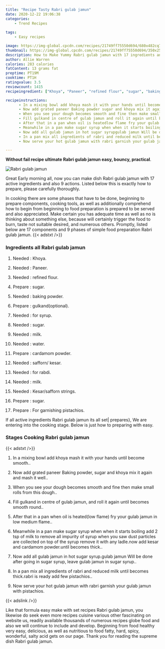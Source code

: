 ```yaml
---
title: "Recipe Tasty Rabri gulab jamun"
date: 2020-12-22 19:06:38
categories:
    - Trend Recipes
    
tags:
    - Easy recipes

image: https://img-global.cpcdn.com/recipes/21749ff75550d694/680x482cq70/rabri-gulab-jamun-recipe-main-photo.jpg
thumbnail: https://img-global.cpcdn.com/recipes/21749ff75550d694/350x250cq70/rabri-gulab-jamun-recipe-main-photo.jpg
description: How to Make Yummy Rabri gulab jamun with 17 ingredients and 9 stages of easy cooking.
author: Allie Warren
calories: 283 calories
fatContent: 13 grams fat
preptime: PT19M
cooktime: PT1H
ratingvalue: 3.5
reviewcount: 1415
recipeingredient: ["Khoya", "Paneer", "refined flour", "sugar", "baking powder", "gulkandoptional", "for syrup", "sugar", "milk", "water", "cardamom powder", "safforn kesar", "for rabdi", "milk", "Kesarsafforn strings", "sugar", "For garnishing pistachios"]

recipeinstructions: 
      - In a mixing bowl add khoya mash it with your hands until become smooth 
      - Now add grated paneer Baking powder sugar and khoya mix it again and mash it well 
      - When you see your dough becomes smooth and fine then make small rolls from this dough 
      - Fill gulkand in centre of gulab jamun and roll it again until becomes smooth round 
      - After that in a pan when oil is heatedlow flame fry your gulab jamun in low medium flame 
      - Meanwhile in a pan make sugar syrup when when it starts boiling add 2 tsp of milk to remove all impurity of syrup when you saw dust particles are collected on top of the syrup remove it with any ladlenow add kesar and cardamom powderuntil becomes thick 
      - Now add all gulab jamun in hot sugar syrupgulab jamun Will be done after going in sugar syrup leave gulab jamun in sugar syrup 
      - In a pan mix all ingredients of rabri and reduced milk until becomes thickrabri is ready add few pistachios 
      - Now serve your hot gulab jamun with rabri garnish your gulab jamun with pistachios

---
```




**Without fail recipe ultimate Rabri gulab jamun easy, bouncy, practical**. 


![Rabri gulab jamun](https://img-global.cpcdn.com/recipes/21749ff75550d694/680x482cq70/rabri-gulab-jamun-recipe-main-photo.jpg "Rabri gulab jamun")




Great Early morning all, now you can make dish Rabri gulab jamun with 17 active ingredients and also 9 actions. Listed below this is exactly how to prepare, please carefully thoroughly.

In cooking there are some phases that have to be done, beginning to prepare components, cooking tools, as well as additionally comprehend how to begin from beginning to food preparation is prepared to be served and also appreciated. Make certain you has adequate time as well as no is thinking about something else, because will certainly trigger the food to burn, taste not suitable desired, and numerous others. Promptly, listed below are 17 components and 9 phases of simple food preparation Rabri gulab jamun.
{{< adstxt />}}

### Ingredients all Rabri gulab jamun


1. Needed  : Khoya.

1. Needed  : Paneer.

1. Needed  : refined flour.

1. Prepare  : sugar.

1. Needed  : baking powder.

1. Prepare  : gulkand(optional).

1. Needed  : for syrup.

1. Needed  : sugar.

1. Needed  : milk.

1. Needed  : water.

1. Prepare  : cardamom powder.

1. Needed  : safforn/ kesar.

1. Needed  : for rabdi.

1. Needed  : milk.

1. Needed  : Kesar/safforn strings.

1. Prepare  : sugar.

1. Prepare  : For garnishing pistachios.



If all active ingredients Rabri gulab jamun its all set| prepares}, We are entering into the cooking stage. Below is just how to preparing with easy.

### Stages Cooking Rabri gulab jamun

{{< adstxt />}}


1. In a mixing bowl add khoya mash it with your hands until become smooth..



1. Now add grated paneer Baking powder, sugar and khoya mix it again and mash it well..



1. When you see your dough becomes smooth and fine then make small rolls from this dough..



1. Fill gulkand in centre of gulab jamun, and roll it again until becomes smooth round..



1. After that in a pan when oil is heated(low flame) fry your gulab jamun in low medium flame..



1. Meanwhile in a pan make sugar syrup when when it starts boiling add 2 tsp of milk to remove all impurity of syrup when you saw dust particles are collected on top of the syrup remove it with any ladle.now add kesar and cardamom powder.until becomes thick..



1. Now add all gulab jamun in hot sugar syrup.gulab jamun Will be done after going in sugar syrup, leave gulab jamun in sugar syrup..



1. In a pan mix all ingredients of rabri and reduced milk until becomes thick.rabri is ready add few pistachios..



1. Now serve your hot gulab jamun with rabri garnish your gulab jamun with pistachios.





{{< adslink />}}

Like that formula easy make with set recipes Rabri gulab jamun, you likewise do seek even more recipes cuisine various other fascinating on website us, readily available thousands of numerous recipes globe food and also we will continue to include and develop. Beginning from food healthy very easy, delicious, as well as nutritious to food fatty, hard, spicy, wonderful, salty acid gets on our page. Thank you for reading the supreme dish Rabri gulab jamun.
